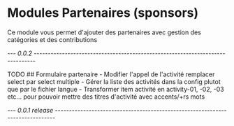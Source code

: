 # Modules Partenaires (sponsors)
 Ce module vous permet d'ajouter des partenaires avec gestion des catégories et des contributions

 *--- 0.0.2
 ------------------------------------------------------------------------------*

 TODO
    ## Formulaire partenaire
        - Modifier l'appel de l'activité remplacer select par select multiple
        - Gérer la liste des activités dans la config plutot que par le fichier langue
        - Transformer item activité en activity-01, -02, -03 etc... pour pouvoir mettre des titres d'activité avec accents/+rs mots

 *--- 0.0.1 release
 ------------------------------------------------------------------------------*
